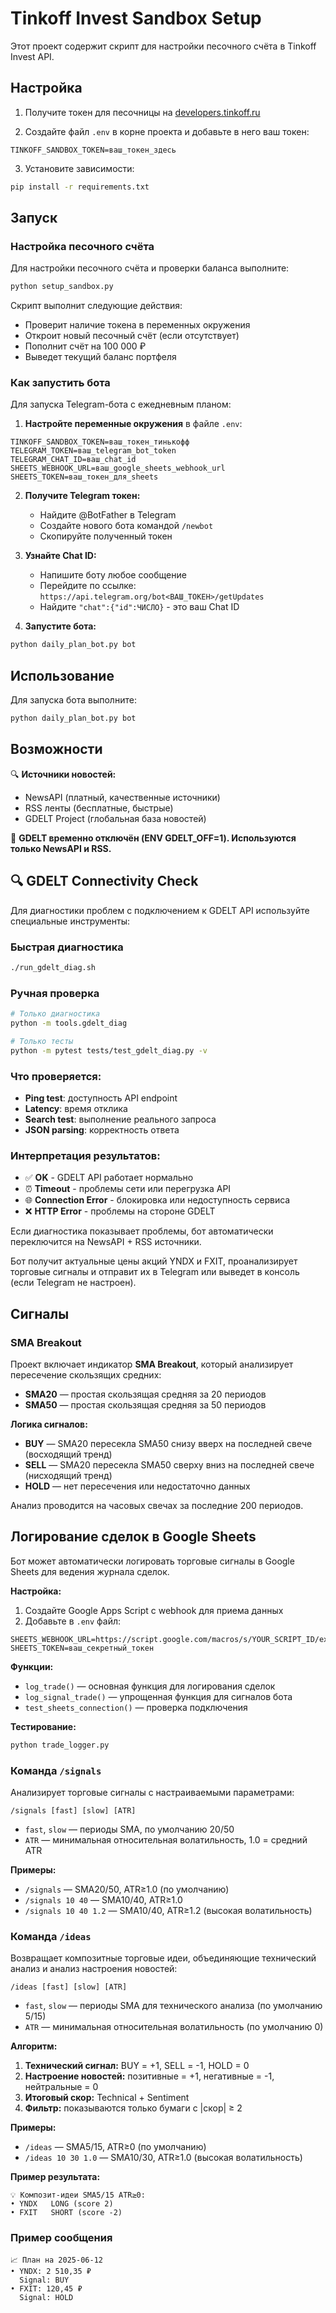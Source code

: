# Tinkoff Invest Sandbox Setup

Этот проект содержит скрипт для настройки песочного счёта в Tinkoff Invest API.

## Настройка

1. Получите токен для песочницы на [developers.tinkoff.ru](https://developers.tinkoff.ru/)

2. Создайте файл `.env` в корне проекта и добавьте в него ваш токен:
```
TINKOFF_SANDBOX_TOKEN=ваш_токен_здесь
```

3. Установите зависимости:
```bash
pip install -r requirements.txt
```

## Запуск

### Настройка песочного счёта

Для настройки песочного счёта и проверки баланса выполните:

```bash
python setup_sandbox.py
```

Скрипт выполнит следующие действия:
- Проверит наличие токена в переменных окружения
- Откроит новый песочный счёт (если отсутствует)
- Пополнит счёт на 100 000 ₽
- Выведет текущий баланс портфеля

### Как запустить бота

Для запуска Telegram-бота с ежедневным планом:

1. **Настройте переменные окружения** в файле `.env`:
```
TINKOFF_SANDBOX_TOKEN=ваш_токен_тинькофф
TELEGRAM_TOKEN=ваш_telegram_bot_token
TELEGRAM_CHAT_ID=ваш_chat_id
SHEETS_WEBHOOK_URL=ваш_google_sheets_webhook_url
SHEETS_TOKEN=ваш_токен_для_sheets
```

2. **Получите Telegram токен:**
   - Найдите @BotFather в Telegram
   - Создайте нового бота командой `/newbot`
   - Скопируйте полученный токен

3. **Узнайте Chat ID:**
   - Напишите боту любое сообщение
   - Перейдите по ссылке: `https://api.telegram.org/bot<ВАШ_ТОКЕН>/getUpdates`
   - Найдите `"chat":{"id":ЧИСЛО}` - это ваш Chat ID

4. **Запустите бота:**
```bash
python daily_plan_bot.py bot
```

## Использование

Для запуска бота выполните:
```bash
python daily_plan_bot.py bot
```

## Возможности

🔍 **Источники новостей:**
- NewsAPI (платный, качественные источники)
- RSS ленты (бесплатные, быстрые)
- GDELT Project (глобальная база новостей)

🔧 **GDELT временно отключён (ENV GDELT_OFF=1). Используются только NewsAPI и RSS.**

## 🔍 GDELT Connectivity Check

Для диагностики проблем с подключением к GDELT API используйте специальные инструменты:

### Быстрая диагностика
```bash
./run_gdelt_diag.sh
```

### Ручная проверка
```bash
# Только диагностика
python -m tools.gdelt_diag

# Только тесты
python -m pytest tests/test_gdelt_diag.py -v
```

### Что проверяется:
- **Ping test**: доступность API endpoint
- **Latency**: время отклика
- **Search test**: выполнение реального запроса
- **JSON parsing**: корректность ответа

### Интерпретация результатов:
- ✅ **OK** - GDELT API работает нормально
- ⏰ **Timeout** - проблемы сети или перегрузка API
- 🌐 **Connection Error** - блокировка или недоступность сервиса
- ❌ **HTTP Error** - проблемы на стороне GDELT

Если диагностика показывает проблемы, бот автоматически переключится на NewsAPI + RSS источники.

Бот получит актуальные цены акций YNDX и FXIT, проанализирует торговые сигналы и отправит их в Telegram или выведет в консоль (если Telegram не настроен).

## Сигналы

### SMA Breakout

Проект включает индикатор **SMA Breakout**, который анализирует пересечение скользящих средних:

- **SMA20** — простая скользящая средняя за 20 периодов
- **SMA50** — простая скользящая средняя за 50 периодов

**Логика сигналов:**
- **BUY** — SMA20 пересекла SMA50 снизу вверх на последней свече (восходящий тренд)
- **SELL** — SMA20 пересекла SMA50 сверху вниз на последней свече (нисходящий тренд)  
- **HOLD** — нет пересечения или недостаточно данных

Анализ проводится на часовых свечах за последние 200 периодов.

## Логирование сделок в Google Sheets

Бот может автоматически логировать торговые сигналы в Google Sheets для ведения журнала сделок.

**Настройка:**

1. Создайте Google Apps Script с webhook для приема данных
2. Добавьте в `.env` файл:
```
SHEETS_WEBHOOK_URL=https://script.google.com/macros/s/YOUR_SCRIPT_ID/exec
SHEETS_TOKEN=ваш_секретный_токен
```

**Функции:**
- `log_trade()` — основная функция для логирования сделок
- `log_signal_trade()` — упрощенная функция для сигналов бота
- `test_sheets_connection()` — проверка подключения

**Тестирование:**
```bash
python trade_logger.py
```

### Команда `/signals`

Анализирует торговые сигналы с настраиваемыми параметрами:

```
/signals [fast] [slow] [ATR]
```

- `fast`, `slow` — периоды SMA, по умолчанию 20/50
- `ATR` — минимальная относительная волатильность, 1.0 = средний ATR

**Примеры:**
- `/signals` — SMA20/50, ATR≥1.0 (по умолчанию)
- `/signals 10 40` — SMA10/40, ATR≥1.0
- `/signals 10 40 1.2` — SMA10/40, ATR≥1.2 (высокая волатильность)

### Команда `/ideas`

Возвращает композитные торговые идеи, объединяющие технический анализ и анализ настроения новостей:

```
/ideas [fast] [slow] [ATR]
```

- `fast`, `slow` — периоды SMA для технического анализа (по умолчанию 5/15)
- `ATR` — минимальная относительная волатильность (по умолчанию 0)

**Алгоритм:**
1. **Технический сигнал:** BUY = +1, SELL = -1, HOLD = 0
2. **Настроение новостей:** позитивные = +1, негативные = -1, нейтральные = 0
3. **Итоговый скор:** Technical + Sentiment
4. **Фильтр:** показываются только бумаги с |скор| ≥ 2

**Примеры:**
- `/ideas` — SMA5/15, ATR≥0 (по умолчанию)
- `/ideas 10 30 1.0` — SMA10/30, ATR≥1.0 (высокая волатильность)

**Пример результата:**
```
💡 Композит-идеи SMA5/15 ATR≥0:
• YNDX   LONG (score 2)
• FXIT   SHORT (score -2)
```

### Пример сообщения

```
📈 План на 2025-06-12
• YNDX: 2 510,35 ₽
  Signal: BUY
• FXIT: 120,45 ₽
  Signal: HOLD